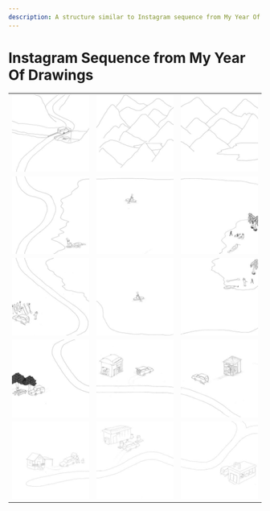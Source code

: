 ```yaml
---
description: A structure similar to Instagram sequence from My Year Of Drawings account.
---
```

# Instagram Sequence from My Year Of Drawings
||||
|-|-|-|
| ![1](1.jpg) | ![2](2.jpg) | ![3](3.jpg) |
| ![4](4.jpg) | ![5](5.jpg) | ![6](6.jpg) |
| ![7](7.jpg) | ![8](8.jpg) | ![9](9.jpg) |
| ![10](10.jpg) | ![11](11.jpg) | ![12](12.jpg) |
| ![13](13.jpg) | ![14](14.jpg) | ![15](15.jpg) |